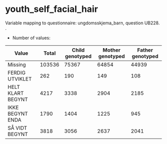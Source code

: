 # youth_self_facial_hair
Variable mapping to questionnaire: ungdomsskjema_barn, question UB228.
.
- Number of values:

| Value | Total | Child genotyped | Mother genotyped | Father genotyped |
| ----- | ----- | --------------- | ---------------- | ---------------- |
| Missing | 103536 | 75367 | 64854 | 44939 |
| FERDIG UTVIKLET | 262 | 190 | 149 |108 |
| HELT KLART BEGYNT | 4217 | 3338 | 2904 |2185 |
| IKKE BEGYNT ENDA | 1790 | 1404 | 1225 |945 |
| SÅ VIDT BEGYNT | 3818 | 3056 | 2637 |2041 |



